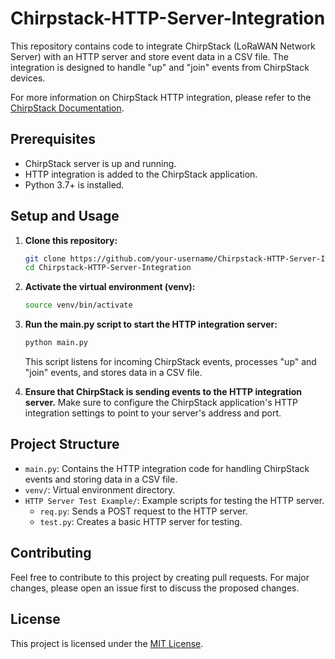 # Chirpstack-HTTP-Server-Integration

This repository contains code to integrate ChirpStack (LoRaWAN Network Server) with an HTTP server and store event data in a CSV file. The integration is designed to handle "up" and "join" events from ChirpStack devices.

For more information on ChirpStack HTTP integration, please refer to the [ChirpStack Documentation](https://www.chirpstack.io/docs/chirpstack/integrations/http.html#http).

## Prerequisites

- ChirpStack server is up and running.
- HTTP integration is added to the ChirpStack application.
- Python 3.7+ is installed.

## Setup and Usage

1. **Clone this repository:**

    ```bash
    git clone https://github.com/your-username/Chirpstack-HTTP-Server-Integration.git
    cd Chirpstack-HTTP-Server-Integration
    ```

2. **Activate the virtual environment (venv):**

    ```bash
    source venv/bin/activate
    ```

3. **Run the main.py script to start the HTTP integration server:**

    ```bash
    python main.py
    ```

    This script listens for incoming ChirpStack events, processes "up" and "join" events, and stores data in a CSV file.

4. **Ensure that ChirpStack is sending events to the HTTP integration server.** Make sure to configure the ChirpStack application's HTTP integration settings to point to your server's address and port.

## Project Structure

- `main.py`: Contains the HTTP integration code for handling ChirpStack events and storing data in a CSV file.
- `venv/`: Virtual environment directory.
- `HTTP Server Test Example/`: Example scripts for testing the HTTP server.
    - `req.py`: Sends a POST request to the HTTP server.
    - `test.py`: Creates a basic HTTP server for testing.

## Contributing

Feel free to contribute to this project by creating pull requests. For major changes, please open an issue first to discuss the proposed changes.

## License

This project is licensed under the [MIT License](LICENSE).
